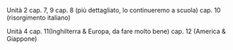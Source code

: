 Unità 2
	cap. 7, 9
	cap. 8 (più dettagliato, lo continueremo a scuola)
	cap. 10 (risorgimento italiano)

Unità 4
	cap. 11(Inghilterra & Europa, da fare molto bene)
	cap. 12 (America & Giappone)
	